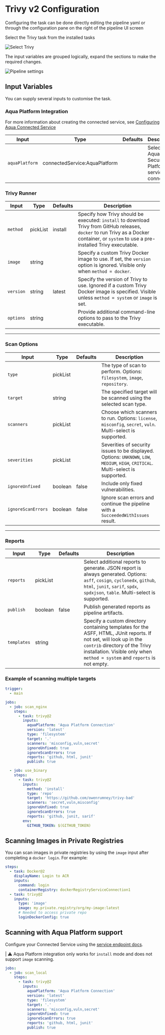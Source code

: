 # Trivy v2 Configuration

Configuring the task can be done directly editing the pipeline yaml or through the configuration pane on the right of the pipeline UI screen

Select the Trivy task from the installed tasks

![Select Trivy](../images/trivytask.png)

The input variables are grouped logically, expand the sections to make the required changes.

![Pipeline settings](../images/settingsv2.png)

## Input Variables

You can supply several inputs to customise the task.

### Aqua Platform Integration

For more information about creating the connected service, see [Configuring Aqua Connected Service](connectedservice.md)

| Input          | Type                          | Defaults | Description                                           |
| -------------- | ----------------------------- | -------- | ----------------------------------------------------- |
| `aquaPlatform` | connectedService:AquaPlatform |          | Select the Aqua Security Platform service connection. |

### Trivy Runner

| Input     | Type     | Defaults | Description                                                                                                                                                                               |
| --------- | -------- | -------- | ----------------------------------------------------------------------------------------------------------------------------------------------------------------------------------------- |
| `method`  | pickList | install  | Specify how Trivy should be executed: `install` to download Trivy from GitHub releases, `docker` to run Trivy as a Docker container, or `system` to use a pre-installed Trivy executable. |
| `image`   | string   |          | Specify a custom Trivy Docker image to use. If set, the `version` option is ignored. Visible only when `method = docker`.                                                                 |
| `version` | string   | latest   | Specify the version of Trivy to use. Ignored if a custom Trivy Docker image is specified. Visible unless `method = system` or `image` is set.                                             |
| `options` | string   |          | Provide additional command-line options to pass to the Trivy executable.                                                                                                                  |

---

### Scan Options

| Input              | Type     | Defaults | Description                                                                                                                        |
| ------------------ | -------- | -------- | ---------------------------------------------------------------------------------------------------------------------------------- |
| `type`             | pickList |          | The type of scan to perform. Options: `filesystem`, `image`, `repository`.                                                         |
| `target`           | string   |          | The specified target will be scanned using the selected scan type.                                                                 |
| `scanners`         | pickList |          | Choose which scanners to run. Options: `license`, `misconfig`, `secret`, `vuln`. Multi-select is supported.                        |
| `severities`       | pickList |          | Severities of security issues to be displayed. Options: `UNKNOWN`, `LOW`, `MEDIUM`, `HIGH`, `CRITICAL`. Multi-select is supported. |
| `ignoreUnfixed`    | boolean  | false    | Include only fixed vulnerabilities.                                                                                                |
| `ignoreScanErrors` | boolean  | false    | Ignore scan errors and continue the pipeline with a `SucceededWithIssues` result.                                                  |

---

### Reports

| Input       | Type     | Defaults | Description                                                                                                                                                                                                                       |
| ----------- | -------- | -------- | --------------------------------------------------------------------------------------------------------------------------------------------------------------------------------------------------------------------------------- |
| `reports`   | pickList |          | Select additional reports to generate. JSON report is always generated. Options: `asff`, `cosign`, `cyclonedx`, `github`, `html`, `junit`, `sarif`, `spdx`, `spdxjson`, `table`. Multi-select is supported.                       |
| `publish`   | boolean  | false    | Publish generated reports as pipeline artifacts.                                                                                                                                                                                  |
| `templates` | string   |          | Specify a custom directory containing templates for the ASFF, HTML, JUnit reports. If not set, will look up in the `contrib` directory of the Trivy installation. Visible only when `method = system` and `reports` is not empty. |

### Example of scanning multiple targets

```yaml
trigger:
  - main

jobs:
  - job: scan_nginx
    steps:
      - task: trivy@2
        inputs:
          aquaPlatform: 'Aqua Platform Connection'
          version: 'latest'
          type: 'filesystem'
          target: '.'
          scanners: 'misconfig,vuln,secret'
          ignoreUnfixed: true
          ignoreScanErrors: true
          reports: 'github, html, junit'
          publish: true

  - job: use_binary
    steps:
      - task: trivy@2
        inputs:
          method: 'install'
          type: 'repo'
          target: 'https://github.com/owenrumney/trivy-bad'
          scanners: 'secret,vuln,misconfig'
          ignoreUnfixed: true
          ignoreScanErrors: true
          reports: 'github, junit, sarif'
        env:
          GITHUB_TOKEN: $(GITHUB_TOKEN)
```

## Scanning Images in Private Registries

You can scan images in private registries by using the `image` input after completing a `docker login`. For example:

```yaml
steps:
  - task: Docker@2
    displayName: Login to ACR
    inputs:
      command: login
      containerRegistry: dockerRegistryServiceConnection1
  - task: trivy@2
    inputs:
      type: 'image'
      image: my.private.registry/org/my-image:latest
      # Needed to access private repo
      loginDockerConfig: true
```

## Scanning with Aqua Platform support

Configure your Connected Service using the [service endpoint docs](connectedservice.md).

| :warning: Aqua Platform integration only works for `install` mode and does not support `image` scanning.

```yaml
jobs:
  - job: scan_local
    steps:
      - task: trivy@2
        inputs:
          aquaPlatform: 'Aqua Platform Connection'
          version: 'latest'
          type: 'filesystem'
          target: '.'
          scanners: 'misconfig,vuln,secret'
          ignoreUnfixed: true
          ignoreScanErrors: true
          reports: 'github, html, junit'
          publish: true
```
